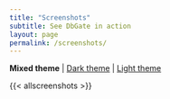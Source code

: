 ```yaml
---
title: "Screenshots"
subtitle: See DbGate in action
layout: page
permalink: /screenshots/
---
```


**Mixed theme** \| [Dark theme](/screenshots-dark) \| [Light theme](/screenshots-light) 

{{< allscreenshots >}}